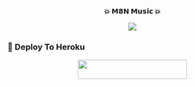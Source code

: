 <p align="center">
    <br><b>💥 𝗠𝟴𝗡 𝗠𝘂𝘀𝗶𝗰 💥</b><br>
</p>
<p align="center"><a href="https://t.me/Its_romeoo"><img src="https://telegra.ph/file/89cbc8b8760b6abff430f.jpg"></a></p>


### 🚀 Deploy To Heroku
  
  <p align="center"><a href="https://heroku.com/deploy?template=https://github.com/UnknownMortal/Music-Bot-v2"> <img src="https://img.shields.io/badge/Deploy%20To%20Heroku-black?style=for-the-badge&logo=heroku" width="220" height="38.45"/></a></p>
